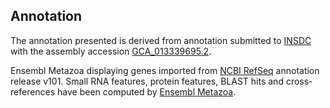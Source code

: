 **Annotation**
----------

The annotation presented is derived from annotation submitted to
[INSDC](http://www.insdc.org) with the assembly accession [GCA\_013339695.2](http://www.ebi.ac.uk/ena/data/view/GCA_013339695.2).

Ensembl Metazoa displaying genes imported from [NCBI RefSeq](https://www.ncbi.nlm.nih.gov/genome/annotation_euk/Rhipicephalus_sanguineus/101) annotation release v101.
Small RNA features, protein features, BLAST hits and cross-references have been
computed by [Ensembl Metazoa](https://metazoa.ensembl.org/info/genome/annotation/index.html).
